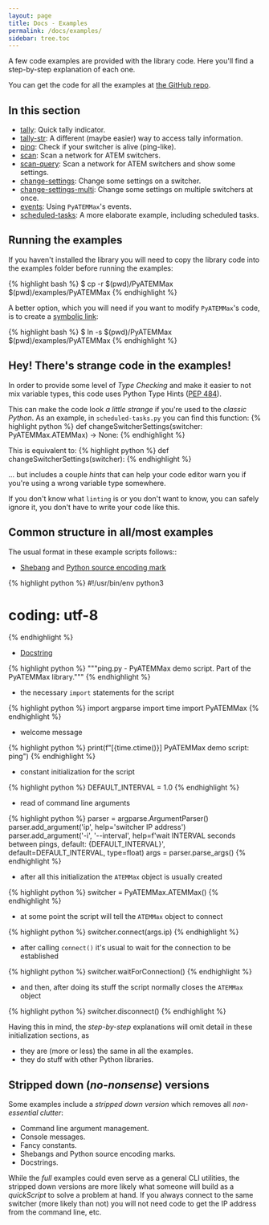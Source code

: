 ```yaml
---
layout: page
title: Docs - Examples
permalink: /docs/examples/
sidebar: tree.toc
---
```


A few code examples are provided with the library code. Here you'll find a step-by-step explanation of each one.

You can get the code for all the examples at [the GitHub repo](https://github.com/clvLabs/PyATEMMax/tree/master/examples).

## In this section

* [tally](tally): Quick tally indicator.
* [tally-str](tally-str): A different (maybe easier) way to access tally information.
* [ping](ping): Check if your switcher is alive (ping-like).
* [scan](scan): Scan a network for ATEM switchers.
* [scan-query](scan-query): Scan a network for ATEM switchers and show some settings.
* [change-settings](change-settings): Change some settings on a switcher.
* [change-settings-multi](change-settings-multi): Change some settings on multiple switchers at once.
* [events](events): Using `PyATEMMax`'s events.
* [scheduled-tasks](scheduled-tasks): A more elaborate example, including scheduled tasks.

## Running the examples

If you haven't installed the library you will need to copy the library code into the examples folder before running the examples:

{% highlight bash %}
$ cp -r $(pwd)/PyATEMMax $(pwd)/examples/PyATEMMax
{% endhighlight %}

A better option, which you will need if you want to modify `PyATEMMax`'s code, is to create a [symbolic link][ln-manpage]:

{% highlight bash %}
$ ln -s $(pwd)/PyATEMMax $(pwd)/examples/PyATEMMax
{% endhighlight %}

## Hey! There's strange code in the examples!
In order to provide some level of *Type Checking* and make it easier to not mix variable types, this code uses Python Type Hints ([PEP 484][pep-484]).

This can make the code look *a little strange* if you're used to the *classic Python*. As an example, in `scheduled-tasks.py` you can find this function:
{% highlight python %}
def changeSwitcherSettings(switcher: PyATEMMax.ATEMMax) -> None:
{% endhighlight %}

This is equivalent to:
{% highlight python %}
def changeSwitcherSettings(switcher):
{% endhighlight %}

... but includes a couple *hints* that can help your code editor warn you if you're using a wrong variable type somewhere.

If you don't know what `linting` is or you don't want to know, you can safely ignore it, you don't have to write your code like this.

## Common structure in all/most examples

The usual format in these example scripts follows::

* [Shebang][shebang-def] and [Python source encoding mark][pep-263]

{% highlight python %}
#!/usr/bin/env python3
# coding: utf-8
{% endhighlight %}

* [Docstring][pep-257]

{% highlight python %}
"""ping.py - PyATEMMax demo script.
   Part of the PyATEMMax library."""
{% endhighlight %}

* the necessary `import` statements for the script

{% highlight python %}
import argparse
import time
import PyATEMMax
{% endhighlight %}

* welcome message

{% highlight python %}
print(f"[{time.ctime()}] PyATEMMax demo script: ping")
{% endhighlight %}

* constant initialization for the script

{% highlight python %}
DEFAULT_INTERVAL = 1.0
{% endhighlight %}

* read of command line arguments

{% highlight python %}
parser = argparse.ArgumentParser()
parser.add_argument('ip', help='switcher IP address')
parser.add_argument('-i', '--interval',
                    help=f'wait INTERVAL seconds between pings, default: {DEFAULT_INTERVAL}',
                    default=DEFAULT_INTERVAL,
                    type=float)
args = parser.parse_args()
{% endhighlight %}

* after all this initialization the `ATEMMax` object is usually created

{% highlight python %}
switcher = PyATEMMax.ATEMMax()
{% endhighlight %}

* at some point the script will tell the `ATEMMax` object to connect

{% highlight python %}
switcher.connect(args.ip)
{% endhighlight %}

* after calling `connect()` it's usual to wait for the connection to be established

{% highlight python %}
switcher.waitForConnection()
{% endhighlight %}

* and then, after doing its stuff the script normally closes the `ATEMMax` object

{% highlight python %}
switcher.disconnect()
{% endhighlight %}

Having this in mind, the *step-by-step* explanations will omit detail in these initialization sections, as
* they are (more or less) the same in all the examples.
* they do stuff with other Python libraries.

## Stripped down (*no-nonsense*) versions

Some examples include a *stripped down version* which removes all *non-essential clutter*:
* Command line argument management.
* Console messages.
* Fancy constants.
* Shebangs and Python source encoding marks.
* Docstrings.

While the *full* examples could even serve as a general CLI utilities, the stripped down versions are more likely what someone will build as a *quickScript* to solve a problem at hand. If you always connect to the same switcher (more likely than not) you will not need code to get the IP address from the command line, etc.


[shebang-def]: https://en.wikipedia.org/wiki/Shebang_(Unix)
[pep-263]: https://www.python.org/dev/peps/pep-0263/
[pep-257]: https://www.python.org/dev/peps/pep-0257/
[pep-484]: https://www.python.org/dev/peps/pep-0484/

[ln-manpage]: https://man7.org/linux/man-pages/man1/ln.1.html
